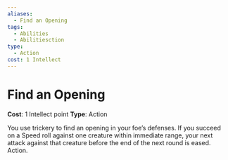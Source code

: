 ```yaml
---
aliases:
  - Find an Opening
tags:
  - Abilities
  - Abilitiesction
type:
  - Action
cost: 1 Intellect
---
```


# Find an Opening

**Cost**: 1 Intellect point
**Type**: Action

You use trickery to find an opening in your foe’s defenses. If you succeed on a Speed roll against one creature within immediate range, your next attack against that creature before the end of the next round is eased. Action.

